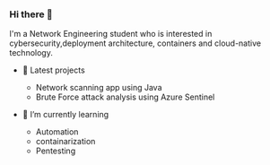 ### Hi there 👋
  I'm a Network Engineering student who is interested in cybersecurity,deployment architecture, containers and cloud-native technology.
  
  - 🔭 Latest projects
    - Network scanning app using Java
    - Brute Force attack analysis using Azure Sentinel

  - 🌱 I’m currently learning
    - Automation
    -  containarization
    -  Pentesting
     
<!--
**n-salma/n-salma** is a ✨ _special_ ✨ repository because its `README.md` (this file) appears on your GitHub profile.

Here are some ideas to get you started:

- 🔭 I’m currently working on ...
- 🌱 I’m currently learning ...
- 👯 I’m looking to collaborate on ...
- 🤔 I’m looking for help with ...
- 💬 Ask me about ...
- 📫 How to reach me: ...
- 😄 Pronouns: ...
- ⚡ Fun fact: ...
-->
